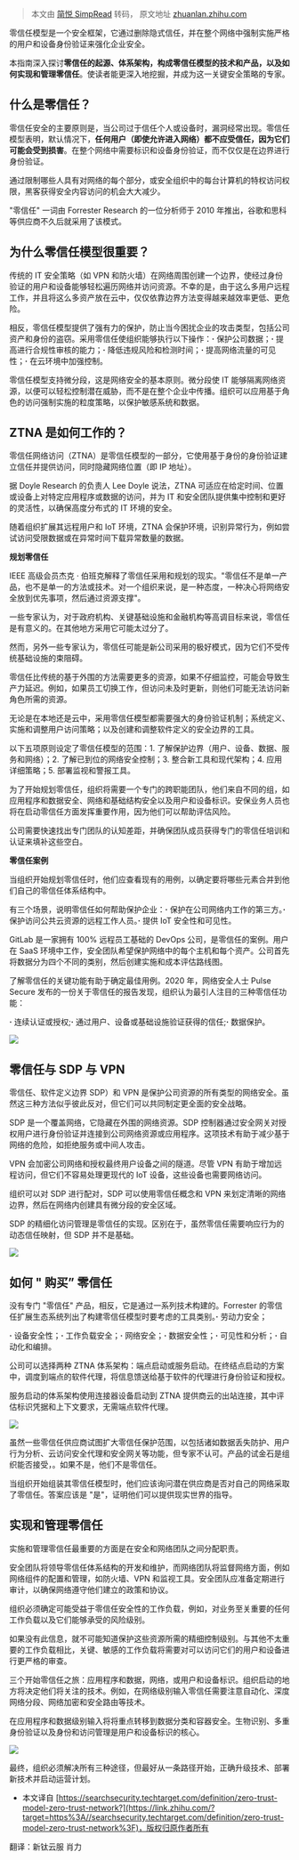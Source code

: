 > 本文由 [简悦 SimpRead](http://ksria.com/simpread/) 转码， 原文地址 [zhuanlan.zhihu.com](https://zhuanlan.zhihu.com/p/340420086)

零信任模型是一个安全框架，它通过删除隐式信任，并在整个网络中强制实施严格的用户和设备身份验证来强化企业安全。

本指南深入探讨**零信任的起源、体系架构，构成零信任模型的技术和产品，以及如何实现和管理零信任**。使读者能更深入地挖掘，并成为这一关键安全策略的专家。

**什么是零信任？**
-----------

零信任安全的主要原则是，当公司过于信任个人或设备时，漏洞经常出现。零信任模型表明，默认情况下，**任何用户（即使允许进入网络）都不应受信任，因为它们可能会受到损害**。在整个网络中需要标识和设备身份验证，而不仅仅是在边界进行身份验证。

通过限制哪些人具有对网络的每个部分，或安全组织中的每台计算机的特权访问权限，黑客获得安全内容访问的机会大大减少。

"零信任" 一词由 Forrester Research 的一位分析师于 2010 年推出，谷歌和思科等供应商不久后就采用了该模式。

**为什么零信任模型很重要？**
----------------

传统的 IT 安全策略（如 VPN 和防火墙）在网络周围创建一个边界，使经过身份验证的用户和设备能够轻松遍历网络并访问资源。不幸的是，由于这么多用户远程工作，并且将这么多资产放在云中，仅仅依靠边界方法变得越来越效率更低、更危险。

相反，零信任模型提供了强有力的保护，防止当今困扰企业的攻击类型，包括公司资产和身份的盗窃。采用零信任使组织能够执行以下操作：**·** 保护公司数据；**·** 提高进行合规性审核的能力；**·** 降低违规风险和检测时间；**·** 提高网络流量的可见性；**·** 在云环境中加强控制。

零信任模型支持微分段，这是网络安全的基本原则。微分段使 IT 能够隔离网络资源，以便可以轻松控制潜在威胁，而不是在整个企业中传播。组织可以应用基于角色的访问强制实施的粒度策略，以保护敏感系统和数据。

**ZTNA 是如何工作的？**
----------------

零信任网络访问（ZTNA）是零信任模型的一部分，它使用基于身份的身份验证建立信任并提供访问，同时隐藏网络位置（即 IP 地址）。

据 Doyle Research 的负责人 Lee Doyle 说法，ZTNA 可适应在给定时间、位置或设备上对特定应用程序或数据的访问，并为 IT 和安全团队提供集中控制和更好的灵活性，以确保高度分布式的 IT 环境的安全。

随着组织扩展其远程用户和 IoT 环境，ZTNA 会保护环境，识别异常行为，例如尝试访问受限数据或在异常时间下载异常数量的数据。

**规划零信任**

IEEE 高级会员杰克 · 伯班克解释了零信任采用和规划的现实。"零信任不是单一产品，也不是单一的方法或技术。对一个组织来说，是一种态度，一种决心将网络安全放到优先事项，然后通过资源支撑"。

一些专家认为，对于政府机构、关键基础设施和金融机构等高调目标来说，零信任是有意义的。在其他地方采用它可能太过分了。

然而，另外一些专家认为，零信任可能是新公司采用的极好模式，因为它们不受传统基础设施的束阻碍。

零信任比传统的基于外围的方法需要更多的资源，如果不仔细监控，可能会导致生产力延迟。例如，如果员工切换工作，但访问未及时更新，则他们可能无法访问新角色所需的资源。

无论是在本地还是云中，采用零信任模型都需要强大的身份验证机制；系统定义、实施和调整用户访问策略；以及创建和调整软件定义的安全边界的工具。

以下五项原则设定了零信任模型的范围：1. 了解保护边界（用户、设备、数据、服务和网络）；2. 了解已到位的网络安全控制；3. 整合新工具和现代架构；4. 应用详细策略；5. 部署监视和警报工具。

为了开始规划零信任，组织将需要一个专门的跨职能团队，他们来自不同的组，如应用程序和数据安全、网络和基础结构安全以及用户和设备标识。安保业务人员也将在启动零信任方面发挥重要作用，因为他们可以帮助评估风险。

公司需要快速找出专门团队的认知差距，并确保团队成员获得专门的零信任培训和认证来填补这些空白。

**零信任案例**

当组织开始规划零信任时，他们应查看现有的用例，以确定要将哪些元素合并到他们自己的零信任体系结构中。

有三个场景，说明零信任如何帮助保护企业：**·** 保护在公司网络内工作的第三方。**·** 保护访问公共云资源的远程工作人员。**·** 提供 IoT 安全性和可见性。

GitLab 是一家拥有 100% 远程员工基础的 DevOps 公司，是零信任的案例。用户在 SaaS 环境中工作，安全团队希望保护网络中的每个主机和每个资产。公司首先将数据分为四个不同的类别，然后创建实施和成本评估路线图。

了解零信任的关键功能有助于确定最佳用例。2020 年，网络安全人士 Pulse Secure 发布的一份关于零信任的报告发现，组织认为最引人注目的三种零信任功能：

**·** 连续认证或授权;**·** 通过用户、设备或基础设施验证获得的信任;**·** 数据保护。

![](https://pic2.zhimg.com/v2-5f47644a1450f7a7ed223afb2ab02281_r.jpg)

**零信任与 SDP 与 VPN**
------------------

零信任、软件定义边界 SDP）和 VPN 是保护公司资源的所有类型的网络安全。虽然这三种方法似乎彼此反对，但它们可以共同制定更全面的安全战略。

SDP 是一个覆盖网络，它隐藏在外围的网络资源。SDP 控制器通过安全网关对授权用户进行身份验证并连接到公司网络资源或应用程序。这项技术有助于减少基于网络的危险，如拒绝服务或中间人攻击。

VPN 会加密公司网络和授权最终用户设备之间的隧道。尽管 VPN 有助于增加远程访问，但它们不容易处理更现代的 IoT 设备，这些设备也需要网络访问。

组织可以对 SDP 进行配对，SDP 可以使用零信任概念和 VPN 来划定清晰的网络边界，然后在网络内创建具有微分段的安全区域。

SDP 的精细化访问管理是零信任的实现。区别在于，虽然零信任需要响应行为的动态信任映射，但 SDP 并不是基础。

![](https://pic4.zhimg.com/v2-09d7dfa91a2db3466dfb1dd31b5e5f7f_r.jpg)

**如何 " 购买” 零信任**
----------------

没有专门 "零信任" 产品，相反，它是通过一系列技术构建的。Forrester 的零信任扩展生态系统列出了构建零信任模型时要考虑的工具类别。**·** 劳动力安全；

**·** 设备安全性；**·** 工作负载安全；**·** 网络安全；**·** 数据安全性；**·** 可见性和分析；**·** 自动化和编排。

公司可以选择两种 ZTNA 体系架构：端点启动或服务启动。在终结点启动的方案中，调度到端点的软件代理，将信息馈送给基于软件的代理进行身份验证和授权。

服务启动的体系架构使用连接器设备启动到 ZTNA 提供商云的出站连接，其中评估标识凭据和上下文要求，无需端点软件代理。

![](https://pic4.zhimg.com/v2-9bc3ba8257e5da3ac662150736c23153_r.jpg)

虽然一些零信任供应商试图扩大零信任保护范围，以包括诸如数据丢失防护、用户行为分析、云访问安全代理和安全网关等功能，但专家不认可。产品的试金石是组织能否接受，。如果不是，他们不是零信任。

当组织开始组装其零信任模型时，他们应该询问潜在供应商是否对自己的网络采取了零信任。答案应该是 "是"，证明他们可以提供现实世界的指导。

**实现和管理零信任**
------------

实施和管理零信任最重要的方面是在安全和网络团队之间分配职责。

安全团队将领导零信任体系结构的开发和维护，而网络团队将监督网络方面，例如网络组件的配置和管理，如防火墙、VPN 和监视工具。安全团队应准备定期进行审计，以确保网络遵守他们建立的政策和协议。

组织必须确定可能受益于零信任安全性的工作负载，例如，对业务至关重要的任何工作负载以及它们能够承受的风险级别。

如果没有此信息，就不可能知道保护这些资源所需的精细控制级别。与其他不太重要的工作负载相比，关键、敏感的工作负载将需要对可以访问它们的用户和设备进行更严格的审查。

三个开始零信任之旅：应用程序和数据，网络，或用户和设备标识。组织启动的地方将决定他们将关注的技术。例如，在网络级别输入零信任需要注意自动化、深度网络分段、网络加密和安全路由等技术。

在应用程序和数据级别输入将将重点转移到数据分类和容器安全。生物识别、多重身份验证以及身份和访问管理是用户和设备标识的核心。

![](https://pic3.zhimg.com/v2-e1b982949d63c3e1643adfc0ac259caa_r.jpg)

最终，组织必须解决所有三种途径，但最好从一条路径开始，正确升级技术、部署新技术并启动运营计划。

* 本文译自 [https://searchsecurity.techtarget.com/definition/zero-trust-model-zero-trust-network?](https://link.zhihu.com/?target=https%3A//searchsecurity.techtarget.com/definition/zero-trust-model-zero-trust-network%3F)，版权归原作者所有

翻译：新钛云服 肖力